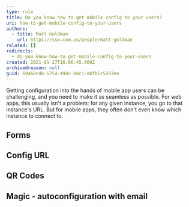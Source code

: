 ```yaml
---
type: rule
title: Do you know how to get mobile config to your users?
uri: how-to-get-mobile-config-to-your-users
authors:
  - title: Matt Goldman
    url: https://ssw.com.au/people/matt-goldman
related: []
redirects:
  - do-you-know-how-to-get-mobile-config-to-your-users
created: 2021-01-27T16:06:45.000Z
archivedreason: null
guid: 69460c4b-5754-49dc-b8c1-abfb5c5207ee
---
```


Getting configuration into the hands of mobile app users can be challenging, and you need to make it as seamless as possible. For web apps, this usually isn't a problem; for any given instance, you go to that instance's URL. But for mobile apps, they often don't even know which instance to connect to.

<!--endintro-->

## Forms

## Config URL

## QR Codes

## Magic - autoconfiguration with email

